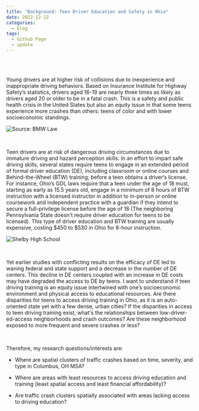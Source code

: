 ```yaml
---
title: "Background: Teen Driver Education and Safety in Ohio"
date: 2022-12-22
categories:
  - blog
tags:
  - Github Page
  - update
---
```


<br/><br/>

Young drivers are at higher risk of collisions due to inexperience and inappropriate driving behaviors. Based on Insurance Institute for Highway Safety’s statistics, drivers aged 16-19 are nearly three times as likely as drivers aged 20 or older to be in a fatal crash. This is a safety and public health crisis in the United States but also an equity issue in that some teens experience more crashes than others: teens of color and with lower socioeconomic standings.

![Source: BMW Law](https://bmwlawgroup.com/wp-content/uploads/2020/05/teendriversbarchart-3.jpg)

<br/>

Teen drivers are at risk of dangerous driving circumstances due to immature driving and hazard perception skills. In an effort to impart safe driving skills, several states require teens to engage in an extended period of formal driver education (DE), including classroom or online courses and Behind-the-Wheel (BTW) training, before a teen obtains a driver’s license. For instance, Ohio’s GDL laws require that a teen under the age of 18 must, starting as early as 15.5 years old, engage in a minimum of 8 hours of BTW instruction with a licensed instructor in addition to in-person or online coursework and independent practice with a guardian if they intend to secure a full-privilege license before the age of 18 (The neighboring Pennsylvania State doesn't require driver education for teens to be licensed). This type of driver education and BTW training are usually expensive, costing  $\$$450 to $\$$530 in Ohio for 8-hour instruction.

![Shelby High School](https://sites.google.com/a/clevelandcountyschools.org/shelbyhighgoldenlions/_/rsrc/1558576744660/driver-education/Drivers%20Ed.png) 

<br/>

Yet earlier studies with conflicting results on the efficacy of DE led to waning federal and state support and a decrease in the number of DE centers. This decline in DE centers coupled with an increase in DE costs may have degraded the access to DE by teens. I want to understand if teen driving training is an equity issue intertwined with one’s socioeconomic environment and physical access to educational resources. Are there disparities for teens to access driving training in Ohio, as it is an auto-oriented state yet with a few dense, urban cities? If the disparities in access to teen driving training exist, what's the relationships between low-driver-ed-access neighborhoods and crash outcomes? Are these neighborhood exposed to more frequent and severe crashes or less?

<br/>

Therefore, my research questions/interests are:

- Where are spatial clusters of traffic crashes based on time, severity, and type in Columbus, OH MSA?

- Where are areas with least resources to access driving education and training (least spatial access and least financial affordability)?

- Are traffic crash clusters spatially associated with areas lacking access to driving education? 
